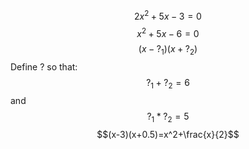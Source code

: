 $$2x^2+5x-3=0$$
$$x^2+5x-6=0$$
$$(x-?_1)(x+?_2)$$
Define ? so that:
$$?_1+?_2=6$$
and
$$?_1*?_2=5$$
$$(x-3)(x+0.5)=x^2+\frac{x}{2}$$